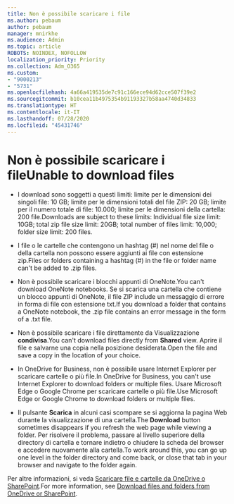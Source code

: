 ```yaml
---
title: Non è possibile scaricare i file
ms.author: pebaum
author: pebaum
manager: mnirkhe
ms.audience: Admin
ms.topic: article
ROBOTS: NOINDEX, NOFOLLOW
localization_priority: Priority
ms.collection: Adm_O365
ms.custom:
- "9000213"
- "5731"
ms.openlocfilehash: 4a66a419535de7c91c166ece94d62cce507f39e2
ms.sourcegitcommit: b10cea11b4975354b91193327b58aa4740d34833
ms.translationtype: HT
ms.contentlocale: it-IT
ms.lasthandoff: 07/28/2020
ms.locfileid: "45431746"
---
```

# <a name="unable-to-download-files"></a><span data-ttu-id="18ab3-102">Non è possibile scaricare i file</span><span class="sxs-lookup"><span data-stu-id="18ab3-102">Unable to download files</span></span>

- <span data-ttu-id="18ab3-103">I download sono soggetti a questi limiti: limite per le dimensioni dei singoli file: 10 GB; limite per le dimensioni totali del file ZIP: 20 GB; limite per il numero totale di file: 10.000; limite per le dimensioni della cartella: 200 file.</span><span class="sxs-lookup"><span data-stu-id="18ab3-103">Downloads are subject to these limits: Individual file size limit: 10GB; total zip file size limit: 20GB; total number of files limit: 10,000; folder size limit: 200 files.</span></span>
- <span data-ttu-id="18ab3-104">I file o le cartelle che contengono un hashtag (#) nel nome del file o della cartella non possono essere aggiunti ai file con estensione zip.</span><span class="sxs-lookup"><span data-stu-id="18ab3-104">Files or folders containing a hashtag (#) in the file or folder name can't be added to .zip files.</span></span>  
    
- <span data-ttu-id="18ab3-105">Non è possibile scaricare i blocchi appunti di OneNote.</span><span class="sxs-lookup"><span data-stu-id="18ab3-105">You can't download OneNote notebooks.</span></span> <span data-ttu-id="18ab3-106">Se si scarica una cartella che contiene un blocco appunti di OneNote, il file ZIP include un messaggio di errore in forma di file con estensione txt.</span><span class="sxs-lookup"><span data-stu-id="18ab3-106">If you download a folder that contains a OneNote notebook, the .zip file contains an error message in the form of a .txt file.</span></span>  
    
- <span data-ttu-id="18ab3-107">Non è possibile scaricare i file direttamente da Visualizzazione **condivisa**.</span><span class="sxs-lookup"><span data-stu-id="18ab3-107">You can't download files directly from **Shared**  view.</span></span> <span data-ttu-id="18ab3-108">Aprire il file e salvarne una copia nella posizione desiderata.</span><span class="sxs-lookup"><span data-stu-id="18ab3-108">Open the file and save a copy in the location of your choice.</span></span>  
    
- <span data-ttu-id="18ab3-109">In OneDrive for Business, non è possibile usare Internet Explorer per scaricare cartelle o più file.</span><span class="sxs-lookup"><span data-stu-id="18ab3-109">In OneDrive for Business, you can't use Internet Explorer to download folders or multiple files.</span></span> <span data-ttu-id="18ab3-110">Usare Microsoft Edge o Google Chrome per scaricare cartelle o più file.</span><span class="sxs-lookup"><span data-stu-id="18ab3-110">Use Microsoft Edge or Google Chrome to download folders or multiple files.</span></span>  
    
- <span data-ttu-id="18ab3-111">Il pulsante **Scarica** in alcuni casi scompare se si aggiorna la pagina Web durante la visualizzazione di una cartella.</span><span class="sxs-lookup"><span data-stu-id="18ab3-111">The **Download** button sometimes disappears if you refresh the web page while viewing a folder.</span></span> <span data-ttu-id="18ab3-112">Per risolvere il problema, passare al livello superiore della directory di cartella e tornare indietro o chiudere la scheda del browser e accedere nuovamente alla cartella.</span><span class="sxs-lookup"><span data-stu-id="18ab3-112">To work around this, you can go up one level in the folder directory and come back, or close that tab in your browser and navigate to the folder again.</span></span>  
    
<span data-ttu-id="18ab3-113">Per altre informazioni, si veda [Scaricare file e cartelle da OneDrive o SharePoint](https://support.office.com/article/download-files-and-folders-from-onedrive-or-sharepoint-5c7397b7-19c7-4893-84fe-d02e8fa5df05).</span><span class="sxs-lookup"><span data-stu-id="18ab3-113">For more information, see [Download files and folders from OneDrive or SharePoint](https://support.office.com/article/download-files-and-folders-from-onedrive-or-sharepoint-5c7397b7-19c7-4893-84fe-d02e8fa5df05).</span></span>